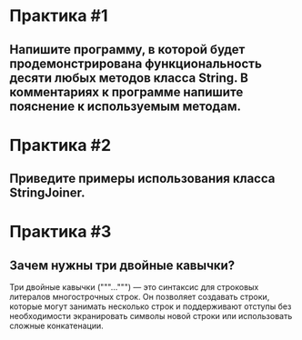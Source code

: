 # Практика #1
## Напишите программу, в которой будет продемонстрирована функциональность десяти любых методов класса String. В комментариях к программе напишите пояснение к используемым методам.

# Практика #2
## Приведите примеры использования класса StringJoiner.

# Практика #3
## Зачем нужны три двойные кавычки?
Три двойные кавычки ("""...""") — это синтаксис для строковых литералов многострочных строк. Он позволяет создавать строки, которые могут занимать несколько строк и поддерживают отступы без необходимости экранировать символы новой строки или использовать сложные конкатенации.
